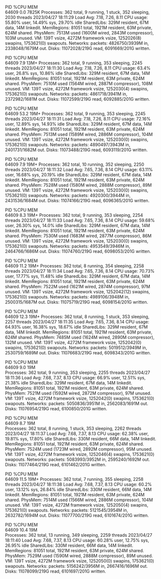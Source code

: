 PID %CPU MEM  
64609 0.0 7825K
Processes: 362 total, 9 running, 1 stuck, 352 sleeping, 2030 threads
2023/04/27 18:11:29
Load Avg: 7.18, 7.26, 8.11
CPU usage: 55.80% user, 14.49% sys, 29.70% idle
SharedLibs: 329M resident, 67M data, 14M linkedit.
MemRegions: 81051 total, 1921M resident, 63M private, 624M shared.
PhysMem: 7513M used (1600M wired, 2843M compressor), 103M unused.
VM: 139T vsize, 4272M framework vsize, 1252026(8) swapins, 1753621(0) swapouts.
Networks: packets: 4826750/3939M in, 2338048/1679M out.
Disks: 11072028/219G read, 6091669/201G written.

PID %CPU MEM  
64609 7.9 13M+
Processes: 362 total, 9 running, 353 sleeping, 2245 threads
2023/04/27 18:11:30
Load Avg: 7.18, 7.26, 8.11
CPU usage: 63.4% user, 26.8% sys, 10.86% idle
SharedLibs: 329M resident, 67M data, 14M linkedit.
MemRegions: 81051 total, 1921M resident, 63M private, 624M shared.
PhysMem: 7510M used (1564M wired, 2887M compressor), 108M unused.
VM: 139T vsize, 4272M framework vsize, 1252030(4) swapins, 1753621(0) swapouts.
Networks: packets: 4861718/3941M in, 2372982/1681M out.
Disks: 11072599/219G read, 6092885/201G written.

PID %CPU MEM  
64609 53.2 19M+
Processes: 362 total, 9 running, 353 sleeping, 2245 threads
2023/04/27 18:11:31
Load Avg: 7.18, 7.26, 8.11
CPU usage: 72.16% user, 12.89% sys, 14.93% idle
SharedLibs: 329M resident, 67M data, 14M linkedit.
MemRegions: 81051 total, 1921M resident, 63M private, 624M shared.
PhysMem: 7513M used (1589M wired, 2886M compressor), 104M unused.
VM: 139T vsize, 4272M framework vsize, 1252030(0) swapins, 1753621(0) swapouts.
Networks: packets: 4890497/3943M in, 2401731/1682M out.
Disks: 11073488/219G read, 6093119/201G written.

PID %CPU MEM  
64609 7.9 19M+
Processes: 362 total, 10 running, 352 sleeping, 2250 threads
2023/04/27 18:11:32
Load Avg: 7.65, 7.36, 8.14
CPU usage: 63.11% user, 16.68% sys, 20.19% idle
SharedLibs: 329M resident, 67M data, 14M linkedit.
MemRegions: 81051 total, 1921M resident, 63M private, 624M shared.
PhysMem: 7528M used (1580M wired, 2888M compressor), 89M unused.
VM: 139T vsize, 4272M framework vsize, 1252030(0) swapins, 1753621(0) swapouts.
Networks: packets: 4920300/3944M in, 2431536/1684M out.
Disks: 11074166/219G read, 6096365/201G written.

PID %CPU MEM  
64609 8.3 19M+
Processes: 362 total, 9 running, 353 sleeping, 2254 threads
2023/04/27 18:11:33
Load Avg: 7.65, 7.36, 8.14
CPU usage: 59.68% user, 26.30% sys, 14.0% idle
SharedLibs: 329M resident, 67M data, 14M linkedit.
MemRegions: 81051 total, 1921M resident, 63M private, 624M shared.
PhysMem: 7530M used (1683M wired, 2877M compressor), 86M unused.
VM: 139T vsize, 4272M framework vsize, 1252030(0) swapins, 1753621(0) swapouts.
Networks: packets: 4953549/3946M in, 2464766/1686M out.
Disks: 11074760/219G read, 6098053/201G written.

PID %CPU MEM  
64609 11.2 19M+
Processes: 362 total, 8 running, 354 sleeping, 2258 threads
2023/04/27 18:11:34
Load Avg: 7.65, 7.36, 8.14
CPU usage: 70.73% user, 17.77% sys, 11.48% idle
SharedLibs: 329M resident, 67M data, 14M linkedit.
MemRegions: 81051 total, 1921M resident, 63M private, 624M shared.
PhysMem: 7522M used (1621M wired, 2874M compressor), 97M unused.
VM: 139T vsize, 4272M framework vsize, 1252042(12) swapins, 1753621(0) swapouts.
Networks: packets: 4989106/3948M in, 2500315/1687M out.
Disks: 11075719/219G read, 6098154/201G written.

PID %CPU MEM  
64609 12.3 19M+
Processes: 362 total, 8 running, 1 stuck, 353 sleeping, 2257 threads
2023/04/27 18:11:35
Load Avg: 7.65, 7.36, 8.14
CPU usage: 64.93% user, 16.38% sys, 18.67% idle
SharedLibs: 329M resident, 67M data, 14M linkedit.
MemRegions: 81051 total, 1921M resident, 63M private, 624M shared.
PhysMem: 7485M used (1624M wired, 2890M compressor), 132M unused.
VM: 139T vsize, 4272M framework vsize, 1252042(0) swapins, 1753621(0) swapouts.
Networks: packets: 5019512/3949M in, 2530759/1689M out.
Disks: 11076683/219G read, 6098343/201G written.

PID %CPU MEM  
64609 9.0 19M  
Processes: 362 total, 9 running, 353 sleeping, 2255 threads
2023/04/27 18:11:36
Load Avg: 7.68, 7.37, 8.13
CPU usage: 66.9% user, 12.51% sys, 21.38% idle
SharedLibs: 329M resident, 67M data, 14M linkedit.
MemRegions: 81051 total, 1921M resident, 63M private, 624M shared.
PhysMem: 7521M used (1592M wired, 2872M compressor), 97M unused.
VM: 139T vsize, 4272M framework vsize, 1252042(0) swapins, 1753621(0) swapouts.
Networks: packets: 5050836/3951M in, 2562083/1691M out.
Disks: 11076954/219G read, 6100850/201G written.

PID %CPU MEM  
64609 8.7 19M  
Processes: 362 total, 8 running, 1 stuck, 353 sleeping, 2262 threads
2023/04/27 18:11:37
Load Avg: 7.68, 7.37, 8.13
CPU usage: 62.38% user, 19.81% sys, 17.80% idle
SharedLibs: 330M resident, 66M data, 14M linkedit.
MemRegions: 81051 total, 1921M resident, 63M private, 624M shared.
PhysMem: 7524M used (1723M wired, 2892M compressor), 95M unused.
VM: 139T vsize, 4272M framework vsize, 1252046(4) swapins, 1753621(0) swapouts.
Networks: packets: 5083993/3952M in, 2595240/1692M out.
Disks: 11077464/219G read, 6101462/201G written.

PID %CPU MEM  
64609 11.5 19M+
Processes: 362 total, 7 running, 355 sleeping, 2258 threads
2023/04/27 18:11:38
Load Avg: 7.68, 7.37, 8.13
CPU usage: 60.2% user, 13.12% sys, 26.84% idle
SharedLibs: 330M resident, 66M data, 14M linkedit.
MemRegions: 81051 total, 1921M resident, 63M private, 624M shared.
PhysMem: 7514M used (1566M wired, 2886M compressor), 104M unused.
VM: 139T vsize, 4272M framework vsize, 1252050(4) swapins, 1753621(0) swapouts.
Networks: packets: 5121545/3954M in, 2632782/1694M out.
Disks: 11077700/219G read, 6101674/201G written.

PID %CPU MEM  
64609 10.4 19M  
Processes: 362 total, 13 running, 349 sleeping, 2259 threads
2023/04/27 18:11:40
Load Avg: 7.68, 7.37, 8.13
CPU usage: 60.28% user, 12.75% sys, 26.95% idle
SharedLibs: 330M resident, 66M data, 14M linkedit.
MemRegions: 81051 total, 1921M resident, 63M private, 624M shared.
PhysMem: 7529M used (1590M wired, 2888M compressor), 89M unused.
VM: 139T vsize, 4272M framework vsize, 1252050(0) swapins, 1753621(0) swapouts.
Networks: packets: 5156242/3956M in, 2667416/1696M out.
Disks: 11078099/219G read, 6101697/201G written.
